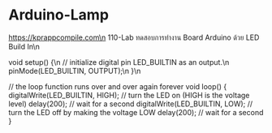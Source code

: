 # Arduino-Lamp
https://kprappcompile.com\n
110-Lab ทดสอบการทำงาน Board Arduino ด้วย LED Build In\n


void setup() {\n
  // initialize digital pin LED_BUILTIN as an output.\n
  pinMode(LED_BUILTIN, OUTPUT);\n
}\n


// the loop function runs over and over again forever
void loop() {
  digitalWrite(LED_BUILTIN, HIGH);   // turn the LED on (HIGH is the voltage level)
  delay(200);                       // wait for a second
  digitalWrite(LED_BUILTIN, LOW);    // turn the LED off by making the voltage LOW
  delay(200);                       // wait for a second
}

